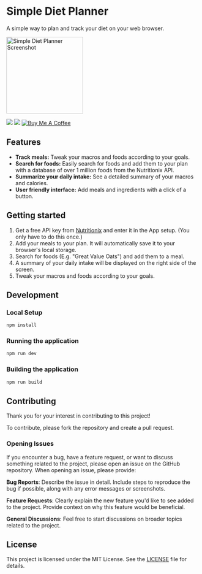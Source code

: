 # Simple Diet Planner

A simple way to plan and track your diet on your web browser.

<img src="./public/logo.jpg" alt="Simple Diet Planner Screenshot" width="200">

[![](https://badgen.net/github/license/vgnshiyer/simple-diet-planner)](https://github.com/vgnshiyer/simple-diet-planner/blob/master/LICENSE)
[![](https://img.shields.io/badge/Follow-vgnshiyer-0A66C2?logo=linkedin)](https://www.linkedin.com/comm/mynetwork/discovery-see-all?usecase=PEOPLE_FOLLOWS&followMember=vgnshiyer)
[![Buy Me A Coffee](https://img.shields.io/badge/Buy%20Me%20A%20Coffee-Donate-yellow.svg?logo=buymeacoffee)](https://www.buymeacoffee.com/vgnshiyer)


## Features

- **Track meals:** Tweak your macros and foods according to your goals.
- **Search for foods:** Easily search for foods and add them to your plan with a database of over 1 million foods from the Nutritionix API.
- **Summarize your daily intake:** See a detailed summary of your macros and calories.
- **User friendly interface:** Add meals and ingredients with a click of a button.

## Getting started

1. Get a free API key from [Nutritionix](https://developer.nutritionix.com/signup) and enter it in the App setup. (You only have to do this once.)
2. Add your meals to your plan. It will automatically save it to your browser's local storage.
3. Search for foods (E.g. "Great Value Oats") and add them to a meal.
4. A summary of your daily intake will be displayed on the right side of the screen.
5. Tweak your macros and foods according to your goals.

## Development

### Local Setup

```bash
npm install
```

### Running the application

```bash
npm run dev
```

### Building the application

```bash
npm run build
```


## Contributing

Thank you for your interest in contributing to this project!

To contribute, please fork the repository and create a pull request.

### Opening Issues
If you encounter a bug, have a feature request, or want to discuss something related to the project, please open an issue on the GitHub repository. When opening an issue, please provide:

**Bug Reports**: Describe the issue in detail. Include steps to reproduce the bug if possible, along with any error messages or screenshots.

**Feature Requests**: Clearly explain the new feature you'd like to see added to the project. Provide context on why this feature would be beneficial.

**General Discussions**: Feel free to start discussions on broader topics related to the project.

## License

This project is licensed under the MIT License. See the [LICENSE](https://github.com/vgnshiyer/simple-diet-planner/blob/master/LICENSE) file for details.